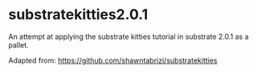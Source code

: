 # substratekitties2.0.1

An attempt at applying the substrate kitties tutorial in substrate 2.0.1 as a pallet.

Adapted from: https://github.com/shawntabrizi/substratekitties


